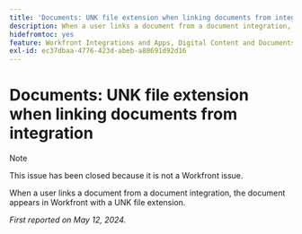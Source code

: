 ```yaml
---
title: 'Documents: UNK file extension when linking documents from integration'
description: When a user links a document from a document integration, the document appears in Workfront with a UNK file extension.
hidefromtoc: yes
feature: Workfront Integrations and Apps, Digital Content and Documents
exl-id: ec37dbaa-4776-423d-abeb-a88691d92d16
---
```

# Documents: UNK file extension when linking documents from integration

<!--WF and WFP-->

>[!NOTE]
>
>This issue has been closed because it is not a Workfront issue.

When a user links a document from a document integration, the document appears in Workfront with a UNK file extension.

_First reported on May 12, 2024._
